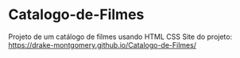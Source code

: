 # Catalogo-de-Filmes
Projeto de um catálogo de filmes usando HTML CSS
 Site do projeto: https://drake-montgomery.github.io/Catalogo-de-Filmes/
